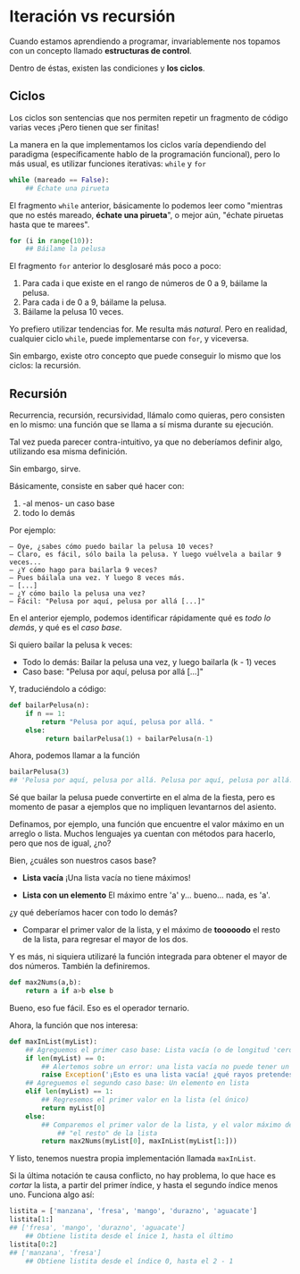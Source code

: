 # Iteración vs recursión

Cuando estamos aprendiendo a programar, invariablemente nos topamos con un concepto llamado **estructuras de control**.

Dentro de éstas, existen las condiciones y **los ciclos**.

## Ciclos

Los ciclos son sentencias que nos permiten repetir un fragmento de código varias veces ¡Pero tienen que ser finitas!

La manera en la que implementamos los ciclos varía dependiendo del paradigma (específicamente hablo de la programación funcional), pero lo más usual, es utilizar funciones iterativas: `while` y `for`

```python
while (mareado == False):
    ## Échate una pirueta
```

El fragmento `while` anterior, básicamente lo podemos leer como "mientras que no estés mareado, **échate una pirueta**", o mejor aún, "échate piruetas hasta que te marees".

```python
for (i in range(10)):
    ## Báilame la pelusa
```

El fragmento `for` anterior lo desglosaré más poco a poco:

1. Para cada i que existe en el rango de números de 0 a 9, báilame la pelusa.
1. Para cada i de 0 a 9, báilame la pelusa.
1. Báilame la pelusa 10 veces.

Yo prefiero utilizar tendencias for. Me resulta más *natural*. Pero en realidad, cualquier ciclo `while`, puede implementarse con `for`, y viceversa.

Sin embargo, existe otro concepto que puede conseguir lo mismo que los ciclos: la recursión.

## Recursión

Recurrencia, recursión, recursividad, llámalo como quieras, pero consisten en lo mismo: una función que se llama a sí misma durante su ejecución.

Tal vez pueda parecer contra-intuitivo, ya que no deberíamos definir algo, utilizando esa misma definición.

Sin embargo, sirve.

Básicamente, consiste en saber qué hacer con:

1. -al menos- un caso base
1. todo lo demás

Por ejemplo:

    – Oye, ¿sabes cómo puedo bailar la pelusa 10 veces?
    – Claro, es fácil, sólo baila la pelusa. Y luego vuélvela a bailar 9 veces...
    – ¿Y cómo hago para bailarla 9 veces?
    – Pues báilala una vez. Y luego 8 veces más.
    – [...]
    – ¿Y cómo bailo la pelusa una vez?
    – Fácil: "Pelusa por aquí, pelusa por allá [...]"

En el anterior ejemplo, podemos identificar rápidamente qué es *todo lo demás*, y qué es el *caso base*.

Si quiero bailar la pelusa k veces:

- Todo lo demás: Bailar la pelusa una vez, y luego bailarla (k - 1) veces
- Caso base: "Pelusa por aquí, pelusa por allá [...]"

Y, traduciéndolo a código:

```python
def bailarPelusa(n):
    if n == 1:
        return "Pelusa por aquí, pelusa por allá. "
    else:
         return bailarPelusa(1) + bailarPelusa(n-1)
```

Ahora, podemos llamar a la función

```python
bailarPelusa(3)
## 'Pelusa por aquí, pelusa por allá. Pelusa por aquí, pelusa por allá. Pelusa por aquí, pelusa por allá. '
```

Sé que bailar la pelusa puede convertirte en el alma de la fiesta, pero es momento de pasar a ejemplos que no impliquen levantarnos del asiento.

Definamos, por ejemplo, una función que encuentre el valor máximo en un arreglo o lista. Muchos lenguajes ya cuentan con métodos para hacerlo, pero que nos de igual, ¿no?

Bien, ¿cuáles son nuestros casos base?

- **Lista vacía** ¡Una lista vacía no tiene máximos!

- **Lista con un elemento** El máximo entre 'a' y... bueno... nada, es 'a'.

¿y qué deberíamos hacer con todo lo demás?

- Comparar el primer valor de la lista, y el máximo de **tooooodo** el resto de la lista, para regresar el mayor de los dos.

Y es más, ni siquiera utilizaré la función integrada para obtener el mayor de dos números. También la definiremos.

```python
def max2Nums(a,b):
    return a if a>b else b
```

Bueno, eso fue fácil. Eso es el operador ternario.

Ahora, la función que nos interesa:

```python
def maxInList(myList):
    ## Agreguemos el primer caso base: Lista vacía (o de longitud 'cero')
    if len(myList) == 0:
        ## Alertemos sobre un error: una lista vacía no puede tener un valor máximo
        raise Exception('¡Esto es una lista vacía! ¿qué rayos pretendes?')
    ## Agreguemos el segundo caso base: Un elemento en lista
    elif len(myList) == 1:
        ## Regresemos el primer valor en la lista (el único)
        return myList[0]
    else:
        ## Comparemos el primer valor de la lista, y el valor máximo de 
            ## "el resto" de la lista
        return max2Nums(myList[0], maxInList(myList[1:]))
```

Y listo, tenemos nuestra propia implementación llamada `maxInList`.

Si la última notación te causa conflicto, no hay problema, lo que hace es *cortar* la lista, a partir del primer índice, y hasta el segundo índice menos uno. Funciona algo así:

```python
listita = ['manzana', 'fresa', 'mango', 'durazno', 'aguacate']
listita[1:]
## ['fresa', 'mango', 'durazno', 'aguacate']
    ## Obtiene listita desde el ínice 1, hasta el último
listita[0:2]
## ['manzana', 'fresa']
    ## Obtiene listita desde el índice 0, hasta el 2 - 1
```